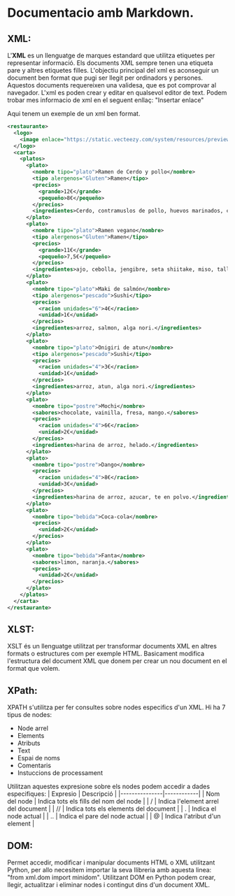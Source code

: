 # Documentacio amb Markdown.
## XML:
L'**XML** es un llenguatge de marques estandard que utilitza etiquetes per representar informació. Els documents XML sempre tenen una etiqueta pare y altres etiquetes filles. L'objectiu principal del xml es aconseguir un document ben format que pugi ser llegit per ordinadors y persones. Aquestos documents requereixen una validesa, que es pot comprovar al navegador. L'xml es poden crear y editar en qualsevol editor de text.
Podem trobar mes informacio de xml en el seguent enllaç: 
"Insertar enlace"

Aqui tenem un exemple de un xml ben format.
```xml
<restaurante>
  <logo>
    <image enlace="https://static.vecteezy.com/system/resources/previews/010/383/996/non_2x/sushi-and-ramen-logo-template-vector.jpg">Logo</image>
  </logo>
  <carta>
    <platos>
      <plato>
        <nombre tipo="plato">Ramen de Cerdo y pollo</nombre>
        <tipo alergenos="Gluten">Ramen</tipo>
        <precios>
          <grande>12€</grande>
          <pequeño>8€</pequeño>
        </precios>
        <ingredientes>Cerdo, contramuslos de pollo, huevos marinados, cebolleta, tallarines chukasoba, cebolla, puerro, jengibre, ajo, kombu, sal.</ingredientes>
      </plato>
      <plato>
        <nombre tipo="plato">Ramen vegano</nombre>
        <tipo alergenos="Gluten">Ramen</tipo>
        <precios>
          <grande>11€</grande>
          <pequeño>7,5€</pequeño>
        </precios>
        <ingredientes>ajo, cebolla, jengibre, seta shiitake, miso, tallarines chukasoba, tofu</ingredientes>
      </plato>
      <plato>
        <nombre tipo="plato">Maki de salmón</nombre>
        <tipo alergenos="pescado">Sushi</tipo>
        <precios>
          <racion unidades="6">4€</racion>
          <unidad>1€</unidad>
        </precios>
        <ingredientes>arroz, salmon, alga nori.</ingredientes>
      </plato>
      <plato>
        <nombre tipo="plato">Onigiri de atun</nombre>
        <tipo alergenos="pescado">Sushi</tipo>
        <precios>
          <racion unidades="4">3€</racion>
          <unidad>1€</unidad>
        </precios>
        <ingredientes>arroz, atun, alga nori.</ingredientes>
      </plato>
      <plato>
        <nombre tipo="postre">Mochi</nombre>
        <sabores>chocolate, vainilla, fresa, mango.</sabores>
        <precios>
          <racion unidades="4">6€</racion>
          <unidad>2€</unidad>
        </precios>
        <ingredientes>harina de arroz, helado.</ingredientes>
      </plato>
      <plato>
        <nombre tipo="postre">Dango</nombre>
        <precios>
          <racion unidades="4">8€</racion>
          <unidad>3€</unidad>
        </precios>
        <ingredientes>harina de arroz, azucar, te en polvo.</ingredientes>
      </plato>
      <plato>
        <nombre tipo="bebida">Coca-cola</nombre>
        <precios>
          <unidad>2€</unidad>
        </precios>
      </plato>
      <plato>
        <nombre tipo="bebida">Fanta</nombre>
        <sabores>limon, naranja.</sabores>
        <precios>
          <unidad>2€</unidad>
        </precios>
      </plato>
    </platos>
  </carta>
</restaurante>
```

## XLST:
XSLT és un llenguatge utilitzat per transformar documents XML en altres formats o estructures com per exemple HTML. Basicament modifica l'estructura del document XML que donem per crear un nou document en el format que volem.

## XPath:
XPATH s'utilitza per fer consultes sobre nodes especifics d'un XML. 
Hi ha 7 tipus de nodes:
- Node arrel
- Elements
- Atributs
- Text 
- Espai de noms
- Comentaris
- Instuccions de processament

Utilitzan aquestes expresione sobre els nodes podem accedir a dades especifiques:
| Expresio      | Descripció |
|---------------|------------|
| Nom del node  | Indica tots els fills del nom del node |
| /             | Indica l'element arrel del document     |
| //            | Indica tots els elements del document  |
| .             | Indica el node actual                   |
| ..            | Indica el pare del node actual         |
| @             | Indica l'atribut d'un element           |

## DOM:
Permet accedir, modificar i manipular documents HTML o XML utilitzant Python, per allo necesitem importar la seva llibreria amb aquesta linea: "from xml.dom import minidom". Utilitzant DOM en Python podem crear, llegir, actualitzar i eliminar nodes i contingut dins d'un document XML.








